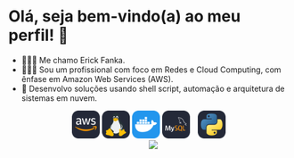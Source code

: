 

# Olá, seja bem-vindo(a) ao meu perfil! 👋
- 🙋🏻‍♂️ Me chamo Erick Fanka.
- 👨🏻‍💻 Sou um profissional com foco em Redes e Cloud Computing, com ênfase em Amazon Web Services (AWS).
- 🎯 Desenvolvo soluções usando shell script, automação e arquitetura de sistemas em nuvem.

<div align="center" style="display: inline_block">
    <img width="50px" src="https://github.com/tandpfun/skill-icons/blob/main/icons/AWS-Dark.svg"/>
    <img width="50px" src="https://github.com/tandpfun/skill-icons/blob/main/icons/Linux-Dark.svg"/>
    <img width="50px" src="https://github.com/tandpfun/skill-icons/blob/main/icons/Docker.svg"/>
    <img width="50px" src="https://github.com/tandpfun/skill-icons/blob/main/icons/MySQL-Dark.svg"/>
    <img width="50px" style="margin-left: 10px;" src="https://github.com/tandpfun/skill-icons/blob/main/icons/Python-Dark.svg"/>  
</div>

<div align="center">
    <img src="https://github-profile-summary-cards.vercel.app/api/cards/profile-details?username=Erick-Fanka&theme=react"/>
</div>


<!--
**Erick-Fanka/erick-fanka** is a ✨ _special_ ✨ repository because its `README.md` (this file) appears on your GitHub profile.

Here are some ideas to get you started:

- 🔭 I’m currently working on ...
- 🌱 I’m currently learning ...
- 👯 I’m looking to collaborate on ...
- 🤔 I’m looking for help with ...
- 💬 Ask me about ...
- 📫 How to reach me: ...
- 😄 Pronouns: ...
- ⚡ Fun fact: ...
-->
